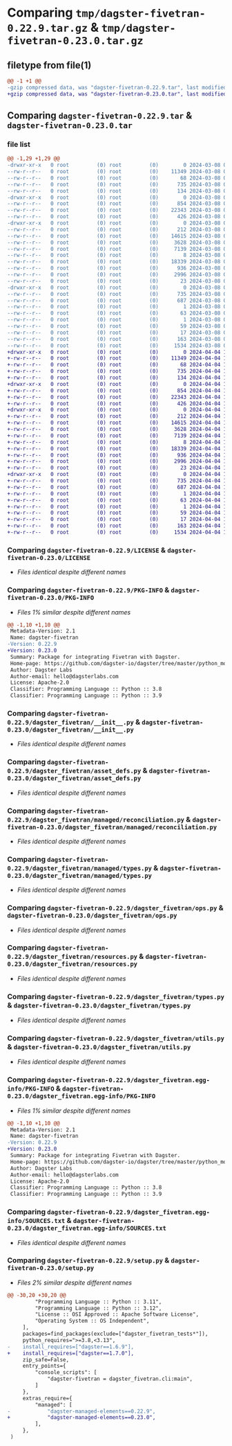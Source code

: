 # Comparing `tmp/dagster-fivetran-0.22.9.tar.gz` & `tmp/dagster-fivetran-0.23.0.tar.gz`

## filetype from file(1)

```diff
@@ -1 +1 @@
-gzip compressed data, was "dagster-fivetran-0.22.9.tar", last modified: Fri Mar  8 00:27:33 2024, max compression
+gzip compressed data, was "dagster-fivetran-0.23.0.tar", last modified: Thu Apr  4 19:52:57 2024, max compression
```

## Comparing `dagster-fivetran-0.22.9.tar` & `dagster-fivetran-0.23.0.tar`

### file list

```diff
@@ -1,29 +1,29 @@
-drwxr-xr-x   0 root         (0) root         (0)        0 2024-03-08 00:27:33.216960 dagster-fivetran-0.22.9/
--rw-r--r--   0 root         (0) root         (0)    11349 2024-03-08 00:17:46.000000 dagster-fivetran-0.22.9/LICENSE
--rw-r--r--   0 root         (0) root         (0)       68 2024-03-08 00:17:46.000000 dagster-fivetran-0.22.9/MANIFEST.in
--rw-r--r--   0 root         (0) root         (0)      735 2024-03-08 00:27:33.216960 dagster-fivetran-0.22.9/PKG-INFO
--rw-r--r--   0 root         (0) root         (0)      134 2024-03-08 00:17:46.000000 dagster-fivetran-0.22.9/README.md
-drwxr-xr-x   0 root         (0) root         (0)        0 2024-03-08 00:27:33.212960 dagster-fivetran-0.22.9/dagster_fivetran/
--rw-r--r--   0 root         (0) root         (0)      854 2024-03-08 00:17:46.000000 dagster-fivetran-0.22.9/dagster_fivetran/__init__.py
--rw-r--r--   0 root         (0) root         (0)    22343 2024-03-08 00:17:46.000000 dagster-fivetran-0.22.9/dagster_fivetran/asset_defs.py
--rw-r--r--   0 root         (0) root         (0)      426 2024-03-08 00:17:46.000000 dagster-fivetran-0.22.9/dagster_fivetran/cli.py
-drwxr-xr-x   0 root         (0) root         (0)        0 2024-03-08 00:27:33.216960 dagster-fivetran-0.22.9/dagster_fivetran/managed/
--rw-r--r--   0 root         (0) root         (0)      212 2024-03-08 00:17:46.000000 dagster-fivetran-0.22.9/dagster_fivetran/managed/__init__.py
--rw-r--r--   0 root         (0) root         (0)    14615 2024-03-08 00:17:46.000000 dagster-fivetran-0.22.9/dagster_fivetran/managed/reconciliation.py
--rw-r--r--   0 root         (0) root         (0)     3628 2024-03-08 00:17:46.000000 dagster-fivetran-0.22.9/dagster_fivetran/managed/types.py
--rw-r--r--   0 root         (0) root         (0)     7139 2024-03-08 00:17:46.000000 dagster-fivetran-0.22.9/dagster_fivetran/ops.py
--rw-r--r--   0 root         (0) root         (0)        8 2024-03-08 00:17:46.000000 dagster-fivetran-0.22.9/dagster_fivetran/py.typed
--rw-r--r--   0 root         (0) root         (0)    18339 2024-03-08 00:17:46.000000 dagster-fivetran-0.22.9/dagster_fivetran/resources.py
--rw-r--r--   0 root         (0) root         (0)      936 2024-03-08 00:17:46.000000 dagster-fivetran-0.22.9/dagster_fivetran/types.py
--rw-r--r--   0 root         (0) root         (0)     2996 2024-03-08 00:17:46.000000 dagster-fivetran-0.22.9/dagster_fivetran/utils.py
--rw-r--r--   0 root         (0) root         (0)       23 2024-03-08 00:17:46.000000 dagster-fivetran-0.22.9/dagster_fivetran/version.py
-drwxr-xr-x   0 root         (0) root         (0)        0 2024-03-08 00:27:33.216960 dagster-fivetran-0.22.9/dagster_fivetran.egg-info/
--rw-r--r--   0 root         (0) root         (0)      735 2024-03-08 00:27:33.000000 dagster-fivetran-0.22.9/dagster_fivetran.egg-info/PKG-INFO
--rw-r--r--   0 root         (0) root         (0)      687 2024-03-08 00:27:33.000000 dagster-fivetran-0.22.9/dagster_fivetran.egg-info/SOURCES.txt
--rw-r--r--   0 root         (0) root         (0)        1 2024-03-08 00:27:33.000000 dagster-fivetran-0.22.9/dagster_fivetran.egg-info/dependency_links.txt
--rw-r--r--   0 root         (0) root         (0)       63 2024-03-08 00:27:33.000000 dagster-fivetran-0.22.9/dagster_fivetran.egg-info/entry_points.txt
--rw-r--r--   0 root         (0) root         (0)        1 2024-03-08 00:27:33.000000 dagster-fivetran-0.22.9/dagster_fivetran.egg-info/not-zip-safe
--rw-r--r--   0 root         (0) root         (0)       59 2024-03-08 00:27:33.000000 dagster-fivetran-0.22.9/dagster_fivetran.egg-info/requires.txt
--rw-r--r--   0 root         (0) root         (0)       17 2024-03-08 00:27:33.000000 dagster-fivetran-0.22.9/dagster_fivetran.egg-info/top_level.txt
--rw-r--r--   0 root         (0) root         (0)      163 2024-03-08 00:27:33.216960 dagster-fivetran-0.22.9/setup.cfg
--rw-r--r--   0 root         (0) root         (0)     1534 2024-03-08 00:17:46.000000 dagster-fivetran-0.22.9/setup.py
+drwxr-xr-x   0 root         (0) root         (0)        0 2024-04-04 19:52:57.019023 dagster-fivetran-0.23.0/
+-rw-r--r--   0 root         (0) root         (0)    11349 2024-04-04 19:44:08.000000 dagster-fivetran-0.23.0/LICENSE
+-rw-r--r--   0 root         (0) root         (0)       68 2024-04-04 19:44:08.000000 dagster-fivetran-0.23.0/MANIFEST.in
+-rw-r--r--   0 root         (0) root         (0)      735 2024-04-04 19:52:57.019023 dagster-fivetran-0.23.0/PKG-INFO
+-rw-r--r--   0 root         (0) root         (0)      134 2024-04-04 19:44:08.000000 dagster-fivetran-0.23.0/README.md
+drwxr-xr-x   0 root         (0) root         (0)        0 2024-04-04 19:52:57.015023 dagster-fivetran-0.23.0/dagster_fivetran/
+-rw-r--r--   0 root         (0) root         (0)      854 2024-04-04 19:44:08.000000 dagster-fivetran-0.23.0/dagster_fivetran/__init__.py
+-rw-r--r--   0 root         (0) root         (0)    22343 2024-04-04 19:44:08.000000 dagster-fivetran-0.23.0/dagster_fivetran/asset_defs.py
+-rw-r--r--   0 root         (0) root         (0)      426 2024-04-04 19:44:08.000000 dagster-fivetran-0.23.0/dagster_fivetran/cli.py
+drwxr-xr-x   0 root         (0) root         (0)        0 2024-04-04 19:52:57.015023 dagster-fivetran-0.23.0/dagster_fivetran/managed/
+-rw-r--r--   0 root         (0) root         (0)      212 2024-04-04 19:44:08.000000 dagster-fivetran-0.23.0/dagster_fivetran/managed/__init__.py
+-rw-r--r--   0 root         (0) root         (0)    14615 2024-04-04 19:44:08.000000 dagster-fivetran-0.23.0/dagster_fivetran/managed/reconciliation.py
+-rw-r--r--   0 root         (0) root         (0)     3628 2024-04-04 19:44:08.000000 dagster-fivetran-0.23.0/dagster_fivetran/managed/types.py
+-rw-r--r--   0 root         (0) root         (0)     7139 2024-04-04 19:44:08.000000 dagster-fivetran-0.23.0/dagster_fivetran/ops.py
+-rw-r--r--   0 root         (0) root         (0)        8 2024-04-04 19:44:08.000000 dagster-fivetran-0.23.0/dagster_fivetran/py.typed
+-rw-r--r--   0 root         (0) root         (0)    18339 2024-04-04 19:44:08.000000 dagster-fivetran-0.23.0/dagster_fivetran/resources.py
+-rw-r--r--   0 root         (0) root         (0)      936 2024-04-04 19:44:08.000000 dagster-fivetran-0.23.0/dagster_fivetran/types.py
+-rw-r--r--   0 root         (0) root         (0)     2996 2024-04-04 19:44:08.000000 dagster-fivetran-0.23.0/dagster_fivetran/utils.py
+-rw-r--r--   0 root         (0) root         (0)       23 2024-04-04 19:44:08.000000 dagster-fivetran-0.23.0/dagster_fivetran/version.py
+drwxr-xr-x   0 root         (0) root         (0)        0 2024-04-04 19:52:57.015023 dagster-fivetran-0.23.0/dagster_fivetran.egg-info/
+-rw-r--r--   0 root         (0) root         (0)      735 2024-04-04 19:52:56.000000 dagster-fivetran-0.23.0/dagster_fivetran.egg-info/PKG-INFO
+-rw-r--r--   0 root         (0) root         (0)      687 2024-04-04 19:52:56.000000 dagster-fivetran-0.23.0/dagster_fivetran.egg-info/SOURCES.txt
+-rw-r--r--   0 root         (0) root         (0)        1 2024-04-04 19:52:56.000000 dagster-fivetran-0.23.0/dagster_fivetran.egg-info/dependency_links.txt
+-rw-r--r--   0 root         (0) root         (0)       63 2024-04-04 19:52:56.000000 dagster-fivetran-0.23.0/dagster_fivetran.egg-info/entry_points.txt
+-rw-r--r--   0 root         (0) root         (0)        1 2024-04-04 19:52:56.000000 dagster-fivetran-0.23.0/dagster_fivetran.egg-info/not-zip-safe
+-rw-r--r--   0 root         (0) root         (0)       59 2024-04-04 19:52:56.000000 dagster-fivetran-0.23.0/dagster_fivetran.egg-info/requires.txt
+-rw-r--r--   0 root         (0) root         (0)       17 2024-04-04 19:52:56.000000 dagster-fivetran-0.23.0/dagster_fivetran.egg-info/top_level.txt
+-rw-r--r--   0 root         (0) root         (0)      163 2024-04-04 19:52:57.019023 dagster-fivetran-0.23.0/setup.cfg
+-rw-r--r--   0 root         (0) root         (0)     1534 2024-04-04 19:44:08.000000 dagster-fivetran-0.23.0/setup.py
```

### Comparing `dagster-fivetran-0.22.9/LICENSE` & `dagster-fivetran-0.23.0/LICENSE`

 * *Files identical despite different names*

### Comparing `dagster-fivetran-0.22.9/PKG-INFO` & `dagster-fivetran-0.23.0/PKG-INFO`

 * *Files 1% similar despite different names*

```diff
@@ -1,10 +1,10 @@
 Metadata-Version: 2.1
 Name: dagster-fivetran
-Version: 0.22.9
+Version: 0.23.0
 Summary: Package for integrating Fivetran with Dagster.
 Home-page: https://github.com/dagster-io/dagster/tree/master/python_modules/libraries/dagster-fivetran
 Author: Dagster Labs
 Author-email: hello@dagsterlabs.com
 License: Apache-2.0
 Classifier: Programming Language :: Python :: 3.8
 Classifier: Programming Language :: Python :: 3.9
```

### Comparing `dagster-fivetran-0.22.9/dagster_fivetran/__init__.py` & `dagster-fivetran-0.23.0/dagster_fivetran/__init__.py`

 * *Files identical despite different names*

### Comparing `dagster-fivetran-0.22.9/dagster_fivetran/asset_defs.py` & `dagster-fivetran-0.23.0/dagster_fivetran/asset_defs.py`

 * *Files identical despite different names*

### Comparing `dagster-fivetran-0.22.9/dagster_fivetran/managed/reconciliation.py` & `dagster-fivetran-0.23.0/dagster_fivetran/managed/reconciliation.py`

 * *Files identical despite different names*

### Comparing `dagster-fivetran-0.22.9/dagster_fivetran/managed/types.py` & `dagster-fivetran-0.23.0/dagster_fivetran/managed/types.py`

 * *Files identical despite different names*

### Comparing `dagster-fivetran-0.22.9/dagster_fivetran/ops.py` & `dagster-fivetran-0.23.0/dagster_fivetran/ops.py`

 * *Files identical despite different names*

### Comparing `dagster-fivetran-0.22.9/dagster_fivetran/resources.py` & `dagster-fivetran-0.23.0/dagster_fivetran/resources.py`

 * *Files identical despite different names*

### Comparing `dagster-fivetran-0.22.9/dagster_fivetran/types.py` & `dagster-fivetran-0.23.0/dagster_fivetran/types.py`

 * *Files identical despite different names*

### Comparing `dagster-fivetran-0.22.9/dagster_fivetran/utils.py` & `dagster-fivetran-0.23.0/dagster_fivetran/utils.py`

 * *Files identical despite different names*

### Comparing `dagster-fivetran-0.22.9/dagster_fivetran.egg-info/PKG-INFO` & `dagster-fivetran-0.23.0/dagster_fivetran.egg-info/PKG-INFO`

 * *Files 1% similar despite different names*

```diff
@@ -1,10 +1,10 @@
 Metadata-Version: 2.1
 Name: dagster-fivetran
-Version: 0.22.9
+Version: 0.23.0
 Summary: Package for integrating Fivetran with Dagster.
 Home-page: https://github.com/dagster-io/dagster/tree/master/python_modules/libraries/dagster-fivetran
 Author: Dagster Labs
 Author-email: hello@dagsterlabs.com
 License: Apache-2.0
 Classifier: Programming Language :: Python :: 3.8
 Classifier: Programming Language :: Python :: 3.9
```

### Comparing `dagster-fivetran-0.22.9/dagster_fivetran.egg-info/SOURCES.txt` & `dagster-fivetran-0.23.0/dagster_fivetran.egg-info/SOURCES.txt`

 * *Files identical despite different names*

### Comparing `dagster-fivetran-0.22.9/setup.py` & `dagster-fivetran-0.23.0/setup.py`

 * *Files 2% similar despite different names*

```diff
@@ -30,20 +30,20 @@
         "Programming Language :: Python :: 3.11",
         "Programming Language :: Python :: 3.12",
         "License :: OSI Approved :: Apache Software License",
         "Operating System :: OS Independent",
     ],
     packages=find_packages(exclude=["dagster_fivetran_tests*"]),
     python_requires=">=3.8,<3.13",
-    install_requires=["dagster==1.6.9"],
+    install_requires=["dagster==1.7.0"],
     zip_safe=False,
     entry_points={
         "console_scripts": [
             "dagster-fivetran = dagster_fivetran.cli:main",
         ]
     },
     extras_require={
         "managed": [
-            "dagster-managed-elements==0.22.9",
+            "dagster-managed-elements==0.23.0",
         ],
     },
 )
```

